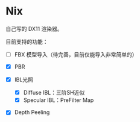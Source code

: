 # Nix

自己写的 DX11 渲染器。

目前支持的功能：
- [ ] FBX 模型导入（待完善，目前仅能导入非常简单的）

- [x] PBR
- [x] IBL光照
  - [x] Diffuse IBL：三阶SH近似
  - [x] Specular IBL：PreFilter Map
- [x] Depth Peeling

